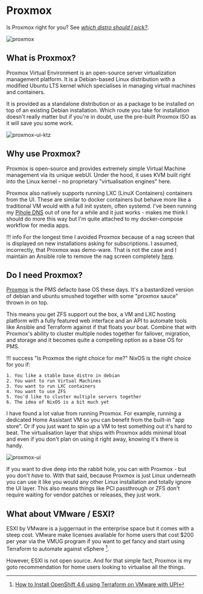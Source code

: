 # Proxmox

Is Proxmox right for you? See *[which distro should I pick?](os/linux.md#which-distro-should-i-pick)*.

![proxmox](../images/logos/proxmox.svg)

## What is Proxmox?

Proxmox Virtual Environment is an open-source server virtualization management platform. It is a Debian-based Linux distribution with a modified Ubuntu LTS kernel which specialises in managing virtual machines and containers.

It is provided as a standalone distribution or as a package to be installed on top of an existing Debian installation. Which route you take for installation doesn't really matter but if you're in doubt, use the pre-built Proxmox ISO as it will save you some work.

![proxmox-ui-ktz](../images/tech-stack/proxmox-ui-8.png)

## Why use Proxmox?

Proxmox is open-source and provides extremely simple Virtual Machine management via its unique webUI. Under the hood, it uses KVM built right into the Linux kernel - no proprietary "virtualisation engines" here.

Proxmox also natively supports running LXC (LinuX Containers) containers from the UI. These are similar to docker containers but behave more like a traditional VM would with a full init system, often systemd. I've been running my [Pihole DNS](https://blog.ktz.me/fully-automated-dns-and-dhcp-with-pihole-and-dnsmasq/) out of one for a while and it just works - makes me think I should do more this way but I'm quite attached to my docker-compose workflow for media apps.

!!! info
    For the longest time I avoided Proxmox because of a nag screen that is displayed on new installations asking for subscriptions. I assumed, incorrectly, that Proxmox was demo-ware. That is not the case and I maintain an Ansible role to remove the nag screen completely [here](https://github.com/IronicBadger/ansible-role-proxmox-nag-removal).

## Do I need Proxmox?

[Proxmox](../02-tech-stack/proxmox.md) is the PMS defacto base OS these days. It's a bastardized version of debian and ubuntu smushed together with some "proxmox sauce" thrown in on top. 

This means you get ZFS support out the box, a VM and LXC hosting platform with a fully featured web interface and an API to automate tools like Ansible and Terraform against if that floats your boat. Combine that with Proxmox's ability to cluster multiple nodes together for failover, migration, and storage and it becomes quite a compelling option as a base OS for PMS.

!!! success "Is Proxmox the right choice for me?"
    NixOS is the right choice for you if:

    1. You like a stable base distro in debian
    2. You want to run Virtual Machines
    3. You want to run LXC containers
    4. You want to use ZFS
    5. You'd like to cluster multiple servers together
    6. The idea of NixOS is a bit much yet

I have found a lot value from running Proxmox. For example, running a dedicated Home Assistant VM so you can benefit from the built-in "app store". Or if you just want to spin up a VM to test something out it's hard to beat. The virtualisation layer that ships with Proxmox adds minimal bloat and even if you don't plan on using it right away, knowing it's there is handy.

![proxmox-ui](../images/advanced/igpu-passthrough/image-5.png)

If you want to dive deep into the rabbit hole, you can with Proxmox - but you don't *have* to. With that said, because Proxmox is just Linux underneath you can use it like you would any other Linux installation and totally ignore the UI layer. This also means things like PCI passthrough or ZFS don't require waiting for vendor patches or releases, they just work.

## What about VMware / ESXI?

ESXI by VMware is a juggernaut in the enterprise space but it comes with a steep cost. VMware make licenses available for home users that cost $200 per year via the VMUG program if you want to get fancy and start using Terraform to automate against vSphere [^1].

However, ESXI is not open source. And for that simple fact, Proxmox is my goto recommendation for home users looking to virtualise all the things.

[^1]: [How to Install OpenShift 4.6 using Terraform on VMware with UPI](https://www.openshift.com/blog/how-to-install-openshift-4.6-on-vmware-with-upi)

